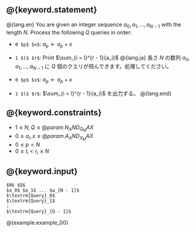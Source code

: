 ## @{keyword.statement}

@{lang.en}
You are given an integer sequence $a_0, a_1, ..., a_{N-1}$ with the length $N$.
Process the following $Q$ queries in order:

- `0 $p$ $x$`: $a_p \gets a_p + x$
- `1 $l$ $r$`: Print $\sum_{i = l}^{r - 1}{a_i}$
@{lang.ja}
長さ $N$ の数列 $a_0, a_1, ..., a_{N-1}$ に $Q$ 個のクエリが飛んできます。処理してください。

- `0 $p$ $x$`: $a_p \gets a_p + x$
- `1 $l$ $r$`: $\sum_{i = l}^{r - 1}{a_i}$ を出力する。
@{lang.end}


## @{keyword.constraints}

- $1 \leq N, Q \leq @{param.N_AND_Q_MAX}$
- $0 \leq a_i, x \leq @{param.A_AND_X_MAX}$
- $0 \leq p < N$
- $0 \leq l_i < r_i \leq N$

## @{keyword.input}

~~~
$N$ $Q$
$a_0$ $a_1$ ... $a_{N - 1}$
$\textrm{Query}_0$
$\textrm{Query}_1$
:
$\textrm{Query}_{Q - 1}$
~~~

@{example.example_00}
